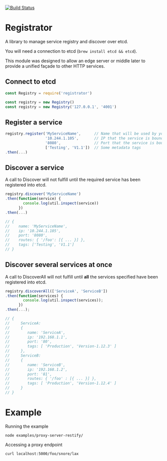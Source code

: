 [![Build Status](https://travis-ci.org/jameswomack/registrator.svg)](https://travis-ci.org/jameswomack/registrator)

# Registrator
A library to manage service registry and discover over etcd.

You will need a connection to etcd (`brew install etcd && etcd`).

This module was designed to allow an edge server or middle later to provide a unified façade to other HTTP services.

## Connect to etcd
```js
const Registry = require('registrator')

const registry = new Registry()
const registry = new Registry('127.0.0.1', '4001')
```

## Register a service

```js
registry.register('MyServiceName',      // Name that will be used by your clients
                  '10.244.1.105',       // IP that the service is bound to
                  '8080',               // Port that the service is bound to
                  ['Testing', 'V1.1'])  // Some metadata tags
.then(...)
```

## Discover a service

A call to Discover will not fulfill until the required service has been registered into etcd.

```js
registry.discover('MyServiceName')
.then(function(service) {
        console.log(util.inspect(service))
      })
.then(...)

// {
//    name: 'MyServiceName',
//    ip: '10.244.1.105',
//    port: '8080',
//    routes: { '/foo': [{ ... }] },
//    tags: ['Testing', 'V1.1']
// }
```

## Discover several services at once

A call to DiscoverAll will not fulfill until **all** the services specified have been registered into etcd.

```js
registry.discoverAll(['ServiceA', 'ServiceB'])
.then(function(services) {
        console.log(util.inspect(services));
      })
.then(...);

// { 
//     ServiceA:
//     { 
//        name: 'ServiceA',
//        ip: '192.168.1.1',
//        port: '80',
//        tags: [ 'Production', 'Version-1.12.3' ]
//     },
//     ServiceB:
//     {
//        name: 'ServiceB',
//        ip: '192.168.1.2',
//        port: '81',
//        routes: { '/foo' : [{ ... }] },
//        tags: [ 'Production', 'Version-1.12.4' ]
//     }
// }
```

# Example

Running the example
```
node examples/proxy-server-restify/
```

Accessing a proxy endpoint
```
curl localhost:5000/foo/snore/lax
```

